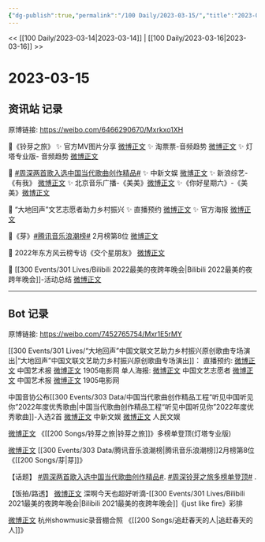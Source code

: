 ```yaml
---
{"dg-publish":true,"permalink":"/100 Daily/2023-03-15/","title":"2023-03-15","created":"2023-03-16T16:05:33.859+08:00","updated":"2023-04-11T13:01:49.952+08:00"}
---
```



<< [[100 Daily/2023-03-14\|2023-03-14]] | [[100 Daily/2023-03-16\|2023-03-16]] >>

# 2023-03-15

## 资讯站 记录

原博链接: https://weibo.com/6466290670/Mxrkxo1XH

🌟《铃芽之旅》
✨ 官方MV图片分享 [微博正文](https://weibo.com/6466290670/4879562507027169)
✨ 淘票票-音频趋势 [微博正文](https://weibo.com/6466290670/4879526019994604)
✨ 灯塔专业版- 音频趋势 [微博正文](https://weibo.com/6466290670/4879528969636167)

🌟 [#周深两首歌入选中国当代歌曲创作精品#](https://s.weibo.com/weibo?q=%23%E5%91%A8%E6%B7%B1%E4%B8%A4%E9%A6%96%E6%AD%8C%E5%85%A5%E9%80%89%E4%B8%AD%E5%9B%BD%E5%BD%93%E4%BB%A3%E6%AD%8C%E6%9B%B2%E5%88%9B%E4%BD%9C%E7%B2%BE%E5%93%81%23)
✨ 中新文娱 [微博正文](https://weibo.com/6466290670/4879510967158388)
✨ 新浪综艺-《有我》 [微博正文](https://weibo.com/6466290670/4879578693108193)
✨ 北京音乐广播-《美美》[微博正文](https://weibo.com/6466290670/4879597336790429)
✨《你好星期六》-《美美》[微博正文](https://weibo.com/6466290670/4879603551966246)

🌟 “大地回声”文艺志愿者助力乡村振兴
✨ 直播预约 [微博正文](https://weibo.com/6466290670/4879579217397645)
✨ 官方海报 [微博正文](https://weibo.com/6466290670/4879581117678201)

🌟《芽》[#腾讯音乐浪潮榜#](https://s.weibo.com/weibo?q=%23%E8%85%BE%E8%AE%AF%E9%9F%B3%E4%B9%90%E6%B5%AA%E6%BD%AE%E6%A6%9C%23) 2月榜第8位
[微博正文](https://weibo.com/6466290670/4879619913678909)

🌟 2022年东方风云榜专访《交个星朋友》
[微博正文](https://weibo.com/6466290670/4879674301747331)

🌟 [[300 Events/301 Lives/Bilibili 2022最美的夜跨年晚会\|Bilibili 2022最美的夜跨年晚会]]-活动总结
[微博正文](https://weibo.com/6466290670/4879639300544124)

---
## Bot 记录

原博链接: https://weibo.com/7452765754/Mxr1E5rMY

[[300 Events/301 Lives/“大地回声”中国文联文艺助力乡村振兴原创歌曲专场演出\|“大地回声”中国文联文艺助力乡村振兴原创歌曲专场演出]]：
直播预约:
[微博正文](https://weibo.com/1943724947/4879576768188783) 中国艺术报
[微博正文](https://weibo.com/1635270132/4879614843295825) 1905电影网
单人海报:
[微博正文](https://weibo.com/3211895913/4879580307654217) 中国文艺志愿者
[微博正文](https://weibo.com/1943724947/4879584577195210) 中国艺术报
[微博正文](https://weibo.com/1635270132/4879608702306557) 1905电影网

中国音协公布[[300 Events/303 Data/中国当代歌曲创作精品工程“听见中国听见你”2022年度优秀歌曲\|中国当代歌曲创作精品工程“听见中国听见你”2022年度优秀歌曲]]-入选2首
[微博正文](https://weibo.com/7728745629/4879502771227205) 中新文娱
[微博正文](https://weibo.com/7362512027/4879552662735444) 人民文娱

[微博正文](https://weibo.com/6858267513/4879522417871821) 《[[200 Songs/铃芽之旅\|铃芽之旅]]》多榜单登顶(灯塔专业版)

[微博正文](https://weibo.com/7530784115/4879616206970138) [[300 Events/303 Data/腾讯音乐浪潮榜\|腾讯音乐浪潮榜]]2月榜第8位《[[200 Songs/芽\|芽]]》

【话题】
[#周深两首歌入选中国当代歌曲创作精品#](https://s.weibo.com/weibo?q=%23%E5%91%A8%E6%B7%B1%E4%B8%A4%E9%A6%96%E6%AD%8C%E5%85%A5%E9%80%89%E4%B8%AD%E5%9B%BD%E5%BD%93%E4%BB%A3%E6%AD%8C%E6%9B%B2%E5%88%9B%E4%BD%9C%E7%B2%BE%E5%93%81%23).
[#周深铃芽之旅多榜单登顶#](https://s.weibo.com/weibo?q=%23%E5%91%A8%E6%B7%B1%E9%93%83%E8%8A%BD%E4%B9%8B%E6%97%85%E5%A4%9A%E6%A6%9C%E5%8D%95%E7%99%BB%E9%A1%B6%23) .

【饭拍/路透】
[微博正文](https://weibo.com/3123996041/4879678953753721) 深啊今天也超好听滴-[[300 Events/301 Lives/Bilibili 2021最美的夜跨年晚会\|Bilibili 2021最美的夜跨年晚会]]《just like fire》彩排

[微博正文](https://weibo.com/7495641082/4879629640275979) 杭州showmusic录音棚合照 《[[200 Songs/追赶春天的人\|追赶春天的人]]》
